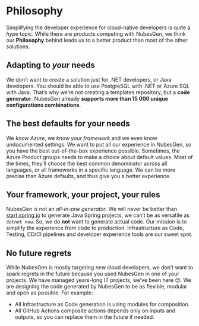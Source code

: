 # Philosophy

Simplifying the developer experience for cloud-native developers is quite a _hype_ topic. While there are products competing with NubesGen, we think our **Philosophy** behind leads us to a better product than most of the other solutions.

## Adapting to _your_ needs
We don’t want to create a solution just for .NET developers, or Java developers. You should be able to use PostgreSQL with .NET or Azure SQL with Java. That’s why we’re not creating a templates repository, but a **code generator**. NubesGen already **supports more than 15 000 unique configurations combinations**.

## The best defaults for your needs
We _know Azure_, we _know your framework_ and we even know undocumented settings. We want to put all our experience in NubesGen, so you have the best out-of-the-box experience possible.
Sometimes, the Azure Product groups needs to make a choice about default values. Most of the times, they’ll choose the best common denominator across all languages, or all frameworks in a specific language. We can be more precise than Azure defaults, and thus give you a better experience.

## Your framework, your project, your rules
NubesGen is not an _all-in-pne generator_. We will never be better than [start.spring.io](https://start.spring.io) to generate Java Spring projects, we can’t be as versatile as `dotnet new`. So, we do **not** want to generate actual code. 
Our mission is to simplify the experience from code to production. Infrastructure as Code, Testing, CD/CI pipelines and developer experience tools are our sweet spot.

## No future regrets
While NubesGen is mostly targeting _new_ cloud developers, we don’t want to spark regrets in the future because you used NubesGen in one of your projects. We have managed years-long IT projects, we’ve been here 😊. 
We are designing the code generated by NubesGen to be as flexible, modular and open as possible. For example: 
-	All Infrastructure as Code generation is using modules for composition.
-	All GitHub Actions composite actions depends only on inputs and outputs, so you can replace them in the future if needed.
